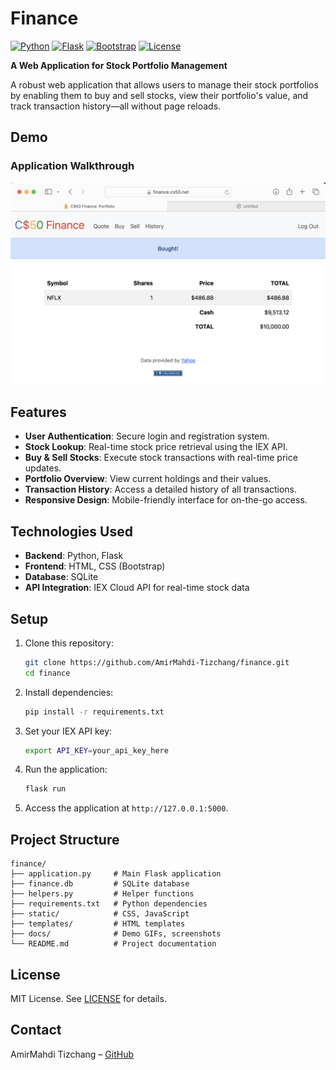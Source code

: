 # Finance

[![Python](https://img.shields.io/badge/Python-3.11-blue)](https://www.python.org/)
[![Flask](https://img.shields.io/badge/Flask-2.3.5-green)](https://flask.palletsprojects.com/)
[![Bootstrap](https://img.shields.io/badge/Bootstrap-4.6-purple)](https://getbootstrap.com/)
[![License](https://img.shields.io/badge/License-MIT-yellow)](LICENSE)

**A Web Application for Stock Portfolio Management**

A robust web application that allows users to manage their stock portfolios by enabling them to buy and sell stocks, view their portfolio's value, and track transaction history—all without page reloads.

## Demo

### Application Walkthrough

![Finance Demo](docs/demo.png)

## Features

- **User Authentication**: Secure login and registration system.
- **Stock Lookup**: Real-time stock price retrieval using the IEX API.
- **Buy & Sell Stocks**: Execute stock transactions with real-time price updates.
- **Portfolio Overview**: View current holdings and their values.
- **Transaction History**: Access a detailed history of all transactions.
- **Responsive Design**: Mobile-friendly interface for on-the-go access.

## Technologies Used

- **Backend**: Python, Flask
- **Frontend**: HTML, CSS (Bootstrap)
- **Database**: SQLite
- **API Integration**: IEX Cloud API for real-time stock data

## Setup

1. Clone this repository:

   ```bash
   git clone https://github.com/AmirMahdi-Tizchang/finance.git
   cd finance
   ```

2. Install dependencies:

   ```bash
   pip install -r requirements.txt
   ```

3. Set your IEX API key:

   ```bash
   export API_KEY=your_api_key_here
   ```

4. Run the application:

   ```bash
   flask run
   ```

5. Access the application at `http://127.0.0.1:5000`.

## Project Structure

```
finance/
├── application.py     # Main Flask application
├── finance.db         # SQLite database
├── helpers.py         # Helper functions
├── requirements.txt   # Python dependencies
├── static/            # CSS, JavaScript
├── templates/         # HTML templates
├── docs/              # Demo GIFs, screenshots
└── README.md          # Project documentation
```

## License

MIT License. See [LICENSE](LICENSE) for details.

## Contact

AmirMahdi Tizchang – [GitHub](https://github.com/AmirMahdi-Tizchang)
